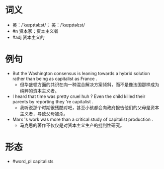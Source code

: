# 词义
- 英：/ˈkæpɪtəlɪst/； 美：/ˈkæpɪtəlɪst/
- #n 资本家；资本主义者
- #adj 资本主义的
# 例句
- But the Washington consensus is leaning towards a hybrid solution rather than being as capitalist as France .
	- 但华盛顿方面的共识在向一种混合解决方案倾斜，而不是像法国那样成为纯粹的资本主义者。
- I heard that time was pretty cruel huh ? Even the child killed their parents by reporting they 're capitalist .
	- 我听说那个时期很残酷对吧，甚至小孩都会向政府报告他们的父母是资本主义者，导致父母被杀。
- Marx 's work was more than a critical study of capitalist production .
	- 马克思的著作不仅仅是对资本主义生产的批判性研究。
# 形态
- #word_pl capitalists

